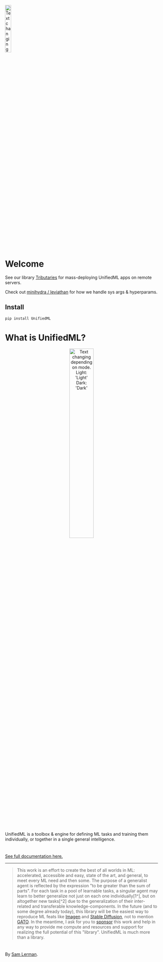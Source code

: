 <picture>
  <source width="20%" media="(prefers-color-scheme: dark)" srcset="https://github.com/AGI-init/Assets/assets/92597756/e411328b-a51a-416c-ba97-7b7939ec3351">
  <img width="20%" alt="Text changing depending on mode. Light: 'Light' Dark: 'Dark'" src="https://github.com/AGI-init/Assets/assets/92597756/f3df44c8-b989-4951-9443-d2b4203b5c4e">
<br><br>
</picture>

# Welcome

See our library [Tributaries](../../tributaries-ml/src/tributaries) for mass-deploying UnifiedML apps on remote servers.

Check out [minihydra / leviathan](../../minihydra/src/minihydra) for how we handle sys args & hyperparams.

## Install

```console
pip install UnifiedML
```

# What is UnifiedML?

<p align="center">
<a href="https://github.com/AGI-init/Assets/assets/92597756/d92e6b3f-9625-427c-87ef-909b3ec40f08">
<picture>
  <source width="40%" media="(prefers-color-scheme: dark)" srcset="https://github.com/AGI-init/Assets/assets/92597756/f8b74f97-7a5a-4643-b08d-a23f8305b5b8">
  <img width="40%" alt="Text changing depending on mode. Light: 'Light' Dark: 'Dark'" src="https://github.com/AGI-init/Assets/assets/92597756/d92e6b3f-9625-427c-87ef-909b3ec40f08">
<br><br>
</picture>
</a>
</p>

UnifiedML is a toolbox & engine for defining ML tasks and training them individually, or together in a single general intelligence.

#

[See full documentation here.](https://slerman12.github.io/Docs/)

[//]: # (TODO Projects built with UnifiedML and Examples)

---

> This work is an effort to create the best of all worlds in ML: accelerated, accessible and easy, state of the art, and general, to meet every ML need and then some. The purpose of a generalist agent is reflected by the expression "to be greater than the sum of parts". For each task in a pool of learnable tasks, a singular agent may learn to better generalize not just on each one individually[1^], but on altogether new tasks[^2] due to the generalization of their inter-related and transferable knowledge-components. In the future (and to some degree already today), this library will be the easiest way to reproduce ML feats like [Imagen]() and [Stable Diffusion](), not to mention [GATO](). In the meantime, I ask for you to [sponsor]() this work and help in any way to provide me compute and resources and support for realizing the full potential of this "library". UnifiedML is much more than a library.

[//]: # (### Projects built with UnifiedML)

[//]: # ()
[//]: # (- [X-ray Diffraction Pattern Images]&#40;&#41;)

[//]: # (- [Self-Meta Learners]&#40;&#41;)

[//]: # ()
[//]: # (### Examples)

[//]: # ()
[//]: # (- [\<links to docs\>]&#40;&#41;)

[//]: # (Pure-code examples that just import the relevant envs, etc. with plots, maybe an Examples dir? Or just docs)

#

By [Sam Lerman](https://www.github.com/slerman12).